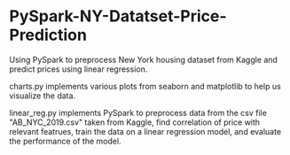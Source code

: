 # PySpark-NY-Datatset-Price-Prediction
Using PySpark to preprocess New York housing dataset from Kaggle and predict prices using linear regression.

charts.py implements various plots from seaborn and matplotlib to help us visualize the data.

linear_reg.py implements PySpark to preprocess data from the csv file "AB_NYC_2019.csv" taken from Kaggle, find correlation of price with relevant featrues, train the data on a linear regression model, and evaluate the performance of the model.
